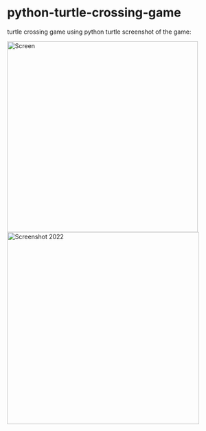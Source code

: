 # python-turtle-crossing-game
turtle crossing game using python turtle 
screenshot of the game:



<img width="444" alt="Screen" src="https://user-images.githubusercontent.com/114097606/203298487-8fc9a885-cb06-4a11-b6f2-980f22c3e80c.png">
<img width="447" alt="Screenshot 2022" src="https://user-images.githubusercontent.com/114097606/203298511-00b209c4-21b0-4bf9-a801-1df7f8571d9d.png">
